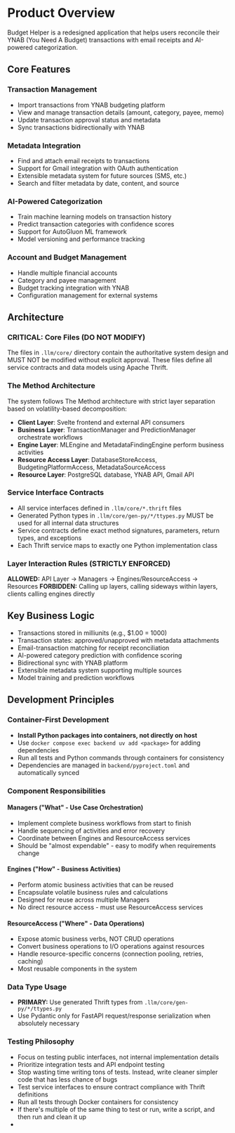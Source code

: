 # Product Overview

Budget Helper is a redesigned application that helps users reconcile their YNAB (You Need A Budget) transactions with email receipts and AI-powered categorization.

## Core Features

### Transaction Management
- Import transactions from YNAB budgeting platform
- View and manage transaction details (amount, category, payee, memo)
- Update transaction approval status and metadata
- Sync transactions bidirectionally with YNAB

### Metadata Integration
- Find and attach email receipts to transactions
- Support for Gmail integration with OAuth authentication
- Extensible metadata system for future sources (SMS, etc.)
- Search and filter metadata by date, content, and source

### AI-Powered Categorization
- Train machine learning models on transaction history
- Predict transaction categories with confidence scores
- Support for AutoGluon ML framework
- Model versioning and performance tracking

### Account and Budget Management
- Handle multiple financial accounts
- Category and payee management
- Budget tracking integration with YNAB
- Configuration management for external systems

## Architecture

### CRITICAL: Core Files (DO NOT MODIFY)
The files in `.llm/core/` directory contain the authoritative system design and MUST NOT be modified without explicit approval. These files define all service contracts and data models using Apache Thrift.

### The Method Architecture
The system follows The Method architecture with strict layer separation based on volatility-based decomposition:

- **Client Layer**: Svelte frontend and external API consumers
- **Business Layer**: TransactionManager and PredictionManager orchestrate workflows
- **Engine Layer**: MLEngine and MetadataFindingEngine perform business activities
- **Resource Access Layer**: DatabaseStoreAccess, BudgetingPlatformAccess, MetadataSourceAccess
- **Resource Layer**: PostgreSQL database, YNAB API, Gmail API

### Service Interface Contracts
- All service interfaces defined in `.llm/core/*.thrift` files
- Generated Python types in `.llm/core/gen-py/*/ttypes.py` MUST be used for all internal data structures
- Service contracts define exact method signatures, parameters, return types, and exceptions
- Each Thrift service maps to exactly one Python implementation class

### Layer Interaction Rules (STRICTLY ENFORCED)
**ALLOWED:** API Layer → Managers → Engines/ResourceAccess → Resources
**FORBIDDEN:** Calling up layers, calling sideways within layers, clients calling engines directly

## Key Business Logic

- Transactions stored in milliunits (e.g., $1.00 = 1000)
- Transaction states: approved/unapproved with metadata attachments
- Email-transaction matching for receipt reconciliation
- AI-powered category prediction with confidence scoring
- Bidirectional sync with YNAB platform
- Extensible metadata system supporting multiple sources
- Model training and prediction workflows

## Development Principles

### Container-First Development
- **Install Python packages into containers, not directly on host**
- Use `docker compose exec backend uv add <package>` for adding dependencies
- Run all tests and Python commands through containers for consistency
- Dependencies are managed in `backend/pyproject.toml` and automatically synced

### Component Responsibilities
#### Managers ("What" - Use Case Orchestration)
- Implement complete business workflows from start to finish
- Handle sequencing of activities and error recovery
- Coordinate between Engines and ResourceAccess services
- Should be "almost expendable" - easy to modify when requirements change

#### Engines ("How" - Business Activities)
- Perform atomic business activities that can be reused
- Encapsulate volatile business rules and calculations
- Designed for reuse across multiple Managers
- No direct resource access - must use ResourceAccess services

#### ResourceAccess ("Where" - Data Operations)
- Expose atomic business verbs, NOT CRUD operations
- Convert business operations to I/O operations against resources
- Handle resource-specific concerns (connection pooling, retries, caching)
- Most reusable components in the system

### Data Type Usage
- **PRIMARY:** Use generated Thrift types from `.llm/core/gen-py/*/ttypes.py`
- Use Pydantic only for FastAPI request/response serialization when absolutely necessary

### Testing Philosophy
- Focus on testing public interfaces, not internal implementation details
- Prioritize integration tests and API endpoint testing
- Stop wasting time writing tons of tests. Instead, write cleaner simpler code that has less chance of bugs
- Test service interfaces to ensure contract compliance with Thrift definitions
- Run all tests through Docker containers for consistency
- If there's multiple of the same thing to test or run, write a script, and then run and clean it up
- 